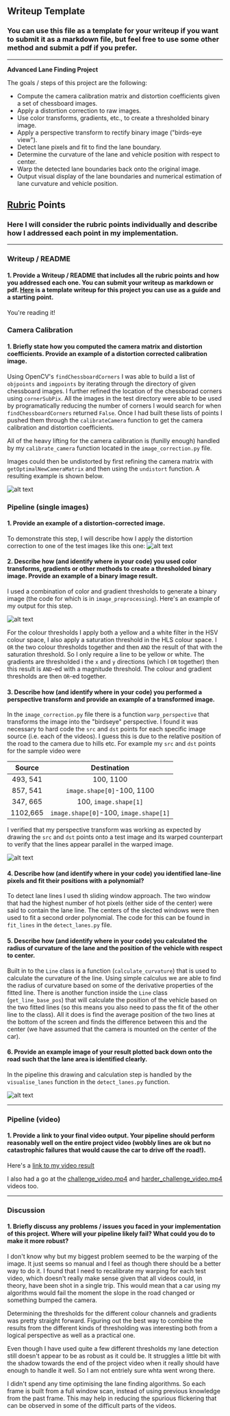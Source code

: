 ## Writeup Template

### You can use this file as a template for your writeup if you want to submit it as a markdown file, but feel free to use some other method and submit a pdf if you prefer.

---

**Advanced Lane Finding Project**

The goals / steps of this project are the following:

* Compute the camera calibration matrix and distortion coefficients given a set of chessboard images.
* Apply a distortion correction to raw images.
* Use color transforms, gradients, etc., to create a thresholded binary image.
* Apply a perspective transform to rectify binary image ("birds-eye view").
* Detect lane pixels and fit to find the lane boundary.
* Determine the curvature of the lane and vehicle position with respect to center.
* Warp the detected lane boundaries back onto the original image.
* Output visual display of the lane boundaries and numerical estimation of lane curvature and vehicle position.

[//]: # (Image References)

[image1]: ./output_images/undistort.png "Undistorted"
[image2]: ./test_images/test1.jpg "Road Transformed"
[image3]: ./output_images/thresholded.png "Binary Example"
[image4]: ./output_images/warped.png "Warp Example"
[image5]: ./examples/color_fit_lines.jpg "Fit Visual"
[image6]: ./output_images/example.png "Output"
[video1]: ./project_animation.mp4 "Video"

## [Rubric](https://review.udacity.com/#!/rubrics/571/view) Points

### Here I will consider the rubric points individually and describe how I addressed each point in my implementation.  

---

### Writeup / README

#### 1. Provide a Writeup / README that includes all the rubric points and how you addressed each one.  You can submit your writeup as markdown or pdf.  [Here](https://github.com/udacity/CarND-Advanced-Lane-Lines/blob/master/writeup_template.md) is a template writeup for this project you can use as a guide and a starting point.  

You're reading it!

### Camera Calibration

#### 1. Briefly state how you computed the camera matrix and distortion coefficients. Provide an example of a distortion corrected calibration image.

Using OpenCV's `findChessboardCorners` I was able to build a list of `objpoints` and `imgpoints` by iterating through the directory of given chessboard images. I further refined the location of the chessborad corners using `cornerSubPix`. All the images in the test directory were able to be used by programatically reducing the number of corners I would search for when `findChessboardCorners` returned `False`. Once I had built these lists of points I pushed them through the `calibrateCamera` function to get the camera calibration and distortion coefficients.

All of the heavy lifting for the camera calibration is (funilly enough) handled by my `calibrate_camera` function located in the `image_correction.py` file.

Images could then be undistorted by first refining the camera matrix with `getOptimalNewCameraMatrix` and then using the `undistort` function. A resulting example is shown below.

![alt text][image1]

### Pipeline (single images)

#### 1. Provide an example of a distortion-corrected image.

To demonstrate this step, I will describe how I apply the distortion correction to one of the test images like this one:
![alt text][image2]

#### 2. Describe how (and identify where in your code) you used color transforms, gradients or other methods to create a thresholded binary image.  Provide an example of a binary image result.

I used a combination of color and gradient thresholds to generate a binary image (the code for which is in `image_preprocessing`).  Here's an example of my output for this step.

![alt text][image3]

For the colour thresholds I apply both a yellow and a white filter in the HSV colour space, I also apply a saturation threshold in the HLS colour space. I `OR` the two colour thresholds together and then `AND` the result of that with the saturation threshold. So I only require a line to be yellow or white. The gradients are thresholded i the `x` and `y` directions (which I `OR` together) then this result is `AND`-ed with a magnitude threshold. The colour and gradient thresholds are then `OR`-ed together.

#### 3. Describe how (and identify where in your code) you performed a perspective transform and provide an example of a transformed image.

In the `image_correction.py` file there is a function `warp_perspective` that transforms the image into the "birdseye" perspective. I found it was necessary to hard code the `src` and `dst` points for each specific image source (i.e. each of the videos). I guess this is due to the relative position of the road to the camera due to hills etc. For example my `src` and `dst` points for the sample video were

| Source        | Destination   | 
|:-------------:|:-------------:| 
| 493, 541      | 100, 1100     |
| 857, 541      | `image.shape[0]`-100, 1100      |
| 347, 665      | 100, `image.shape[1]`      |
| 1102,665      | `image.shape[0]`-100, `image.shape[1]`        |

I verified that my perspective transform was working as expected by drawing the `src` and `dst` points onto a test image and its warped counterpart to verify that the lines appear parallel in the warped image.

![alt text][image4]

#### 4. Describe how (and identify where in your code) you identified lane-line pixels and fit their positions with a polynomial?

To detect lane lines I used th sliding window approach. The two window that had the highest number of hot pixels (either side of the center) were said to contain the lane line. The centers of the slected windows were then used to fit a second order polynomial. The code for this can be found in `fit_lines` in the `detect_lanes.py` file.

#### 5. Describe how (and identify where in your code) you calculated the radius of curvature of the lane and the position of the vehicle with respect to center.

Built in to the `Line` class is a function (`calculate_curvature`) that is used to calculate the curvature of the line. Using simple calculus we are able to find the radius of curvature based on some of the derivative properties of the fitted line. There is another function inside the `Line` class (`get_line_base_pos`) that will calculate the position of the vehicle based on the two fitted lines (so this means you also need to pass the fit of the other line to the class). All it does is find the average position of the two lines at the bottom of the screen and finds the difference between this and the center (we have assumed that the camera is mounted on the center of the car).

#### 6. Provide an example image of your result plotted back down onto the road such that the lane area is identified clearly.

In the pipeline this drawing and calculation step is handled by the `visualise_lanes` function in the `detect_lanes.py` function.

![alt text][image6]

---

### Pipeline (video)

#### 1. Provide a link to your final video output.  Your pipeline should perform reasonably well on the entire project video (wobbly lines are ok but no catastrophic failures that would cause the car to drive off the road!).

Here's a [link to my video result](https://youtu.be/XWEG_hRgkaI)

I also had a go at the [challenge_video.mp4](https://youtu.be/85oC9AFRQ5k) and [harder\_challenge\_video.mp4](https://youtu.be/LBvpWdXTWaw) videos too.

---

### Discussion

#### 1. Briefly discuss any problems / issues you faced in your implementation of this project.  Where will your pipeline likely fail?  What could you do to make it more robust?

I don't know why but my biggest problem seemed to be the warping of the image. It just seems so manual and I feel as though there should be a better way to do it. I found that I need to recalibrate my warping for each test video, which doesn't really make sense given that all videos could, in theory, have been shot in a single trip. This would mean that a car using my algorithms would fail the moment the slope in the road changed or something bumped the camera.

Determining the thresholds for the different colour channels and gradients was pretty straight forward. Figuring out the best way to combine the results from the different kinds of thresholding was interesting both from a logical perspective as well as a practical one.

Even though I have used quite a few different thresholds my lane detection still doesn't appear to be as robust as it could be. It struggles a little bit with the shadow towards the end of the project video when it really should have enough to handle it well. So I am not entriely sure whta went wrong there.

I didn't spend any time optimising the lane finding algorithms. So each frame is built from a full window scan, instead of using previous knowledge from the past frame. This may help in reducing the spurious flickering that can be observed in some of the difficult parts of the videos.
